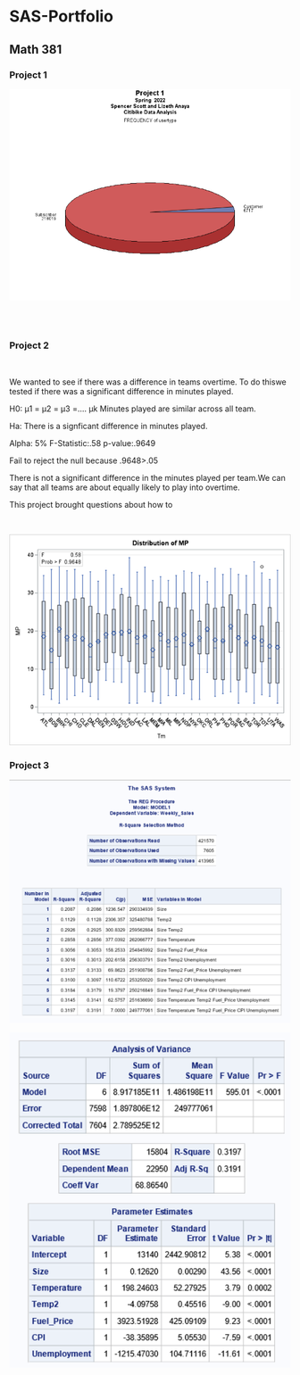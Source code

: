# SAS-Portfolio

<h2>Math 381</h2>
  <h3>Project 1</h3>
   <p align = "center"><img src = "https://raw.githubusercontent.com/sscottSD/SAS-Portfolio/main/gchart12.png" alt="Pie chart of Subscribers vs. Paying Customers" width="600" align="center"></img></p>
    <br></br>
  <h3>Project 2</h3>
    <br>
    <p> We wanted to see if there was a difference in teams overtime. To do thiswe tested if there was a significant difference in minutes played.</p>
    <p> H0: μ1 = μ2 = μ3 =.... μk Minutes played are similar across all team. <p>
    <p> Ha: There is a signficant difference in minutes played. </p>
    <p> Alpha: 5%  F-Statistic:.58 p-value:.9649 </p>
    <p> Fail to reject the null because .9648>.05 </p>

There is not a significant difference in the minutes played per team.We can say that 
all teams are about equally likely to play into overtime.

This project brought questions about how to 
    </p>

   </br>
   <p align = "center"><img src = "https://raw.githubusercontent.com/sscottSD/SAS-Portfolio/main/P2%20Anova.png" alt="ANOVA Test of NBA Teams vs Minutes Played" width="600"></img></p>
  <h3>Project 3</h3>
  <p align = "center"><img src = "https://raw.githubusercontent.com/sscottSD/SAS-Portfolio/main/regression%20models.png" alt="Model Selection" width="600"></img></p>
   <p align = "center"><img src = "https://raw.githubusercontent.com/sscottSD/SAS-Portfolio/main/parameters.png" alt="Variable Analysis" width="600"></img></p>
  <br></br>
